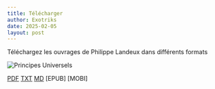 ```yaml
---
title: Télécharger
author: Exotriks
date: 2025-02-05
layout: post
---
```


Téléchargez les ouvrages de Philippe Landeux dans différents formats


![Principes Universels](https://exotriks.github.io/civisme-documentation/assets/images/covers/recto/couverture_principes_universels_de_l_ordre_social_philippe_landeux_recto_648x960.jpg "Principes Universels De L'Ordre Social - Philippe Landeux")

[PDF](https://exotriks.github.io/civisme-documentation/assets/Principes%20Universels%20de%20l'Ordre%20Social%20-%20Philippe%20Landeux.pdf) [TXT](https://exotriks.github.io/civisme-documentation/assets/principes_universels_de_l_ordre_social_philippe_landeux.txt) [MD](https://exotriks.github.io/civisme-documentation/assets/principes_universels_de_l_ordre_social_philippe_landeux.md) [EPUB] [MOBI]
